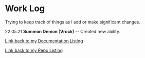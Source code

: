# Work Log

Trying to keep track of things as I add or make significant changes.

22.05.21 **Summon Demon (Vrock)** -- Created new ability.

[Link back to my Documentation Listing](README.md) 

[Link back to my Repo Listing](https://github.com/Jeznar/Jeznar/blob/main/README.md) 